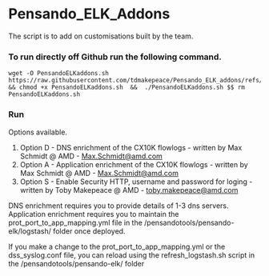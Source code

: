 # Pensando_ELK_Addons

The script is to add on customisations built by the team.


### To run directly off Github run the following command.
```
wget -O PensandoELKaddons.sh  https://raw.githubusercontent.com/tdmakepeace/Pensando_ELK_addons/refs/heads/main/PensandoELKaddons.sh && chmod +x PensandoELKaddons.sh  &&  ./PensandoELKaddons.sh $$ rm PensandoELKaddons.sh

```

### Run
Options available.

1. Option D - DNS enrichment of the CX10K flowlogs - written by Max Schmidt @ AMD - Max.Schmidt@amd.com
2. Option A - Application enrichment of the CX10K flowlogs - written by Max Schmidt @ AMD - Max.Schmidt@amd.com
3. Option S - Enable Security HTTP, username and password for loging - written by Toby Makepeace @ AMD - toby.makepeace@amd.com

DNS enrichment requires you to provide details of 1-3 dns servers.
Application enrichment requires you to maintain the prot_port_to_app_mapping.yml file in the /pensandotools/pensando-elk/logstash/ folder once deployed.

If you make a change to the prot_port_to_app_mapping.yml or the dss_syslog.conf file, you can reload using the refresh_logstash.sh script in the /pensandotools/pensando-elk/ folder

